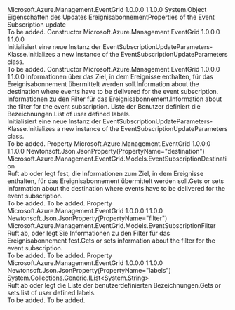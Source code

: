 <Type Name="EventSubscriptionUpdateParameters" FullName="Microsoft.Azure.Management.EventGrid.Models.EventSubscriptionUpdateParameters">
  <TypeSignature Language="C#" Value="public class EventSubscriptionUpdateParameters" />
  <TypeSignature Language="ILAsm" Value=".class public auto ansi beforefieldinit EventSubscriptionUpdateParameters extends System.Object" />
  <TypeSignature Language="DocId" Value="T:Microsoft.Azure.Management.EventGrid.Models.EventSubscriptionUpdateParameters" />
  <TypeSignature Language="VB.NET" Value="Public Class EventSubscriptionUpdateParameters" />
  <TypeSignature Language="F#" Value="type EventSubscriptionUpdateParameters = class" />
  <AssemblyInfo>
    <AssemblyName>Microsoft.Azure.Management.EventGrid</AssemblyName>
    <AssemblyVersion>1.0.0.0</AssemblyVersion>
    <AssemblyVersion>1.1.0.0</AssemblyVersion>
  </AssemblyInfo>
  <Base>
    <BaseTypeName>System.Object</BaseTypeName>
  </Base>
  <Interfaces />
  <Docs>
    <summary>
            <span data-ttu-id="e52f1-101">Eigenschaften des Updates Ereignisabonnement</span><span class="sxs-lookup"><span data-stu-id="e52f1-101">Properties of the Event Subscription update</span></span>
            </summary>
    <remarks>To be added.</remarks>
  </Docs>
  <Members>
    <Member MemberName=".ctor">
      <MemberSignature Language="C#" Value="public EventSubscriptionUpdateParameters ();" />
      <MemberSignature Language="ILAsm" Value=".method public hidebysig specialname rtspecialname instance void .ctor() cil managed" />
      <MemberSignature Language="DocId" Value="M:Microsoft.Azure.Management.EventGrid.Models.EventSubscriptionUpdateParameters.#ctor" />
      <MemberSignature Language="VB.NET" Value="Public Sub New ()" />
      <MemberType>Constructor</MemberType>
      <AssemblyInfo>
        <AssemblyName>Microsoft.Azure.Management.EventGrid</AssemblyName>
        <AssemblyVersion>1.0.0.0</AssemblyVersion>
        <AssemblyVersion>1.1.0.0</AssemblyVersion>
      </AssemblyInfo>
      <Parameters />
      <Docs>
        <summary>
            <span data-ttu-id="e52f1-102">Initialisiert eine neue Instanz der EventSubscriptionUpdateParameters-Klasse.</span><span class="sxs-lookup"><span data-stu-id="e52f1-102">Initializes a new instance of the EventSubscriptionUpdateParameters class.</span></span>
            </summary>
        <remarks>To be added.</remarks>
      </Docs>
    </Member>
    <Member MemberName=".ctor">
      <MemberSignature Language="C#" Value="public EventSubscriptionUpdateParameters (Microsoft.Azure.Management.EventGrid.Models.EventSubscriptionDestination destination = null, Microsoft.Azure.Management.EventGrid.Models.EventSubscriptionFilter filter = null, System.Collections.Generic.IList&lt;string&gt; labels = null);" />
      <MemberSignature Language="ILAsm" Value=".method public hidebysig specialname rtspecialname instance void .ctor(class Microsoft.Azure.Management.EventGrid.Models.EventSubscriptionDestination destination, class Microsoft.Azure.Management.EventGrid.Models.EventSubscriptionFilter filter, class System.Collections.Generic.IList`1&lt;string&gt; labels) cil managed" />
      <MemberSignature Language="DocId" Value="M:Microsoft.Azure.Management.EventGrid.Models.EventSubscriptionUpdateParameters.#ctor(Microsoft.Azure.Management.EventGrid.Models.EventSubscriptionDestination,Microsoft.Azure.Management.EventGrid.Models.EventSubscriptionFilter,System.Collections.Generic.IList{System.String})" />
      <MemberSignature Language="VB.NET" Value="Public Sub New (Optional destination As EventSubscriptionDestination = null, Optional filter As EventSubscriptionFilter = null, Optional labels As IList(Of String) = null)" />
      <MemberSignature Language="F#" Value="new Microsoft.Azure.Management.EventGrid.Models.EventSubscriptionUpdateParameters : Microsoft.Azure.Management.EventGrid.Models.EventSubscriptionDestination * Microsoft.Azure.Management.EventGrid.Models.EventSubscriptionFilter * System.Collections.Generic.IList&lt;string&gt; -&gt; Microsoft.Azure.Management.EventGrid.Models.EventSubscriptionUpdateParameters" Usage="new Microsoft.Azure.Management.EventGrid.Models.EventSubscriptionUpdateParameters (destination, filter, labels)" />
      <MemberType>Constructor</MemberType>
      <AssemblyInfo>
        <AssemblyName>Microsoft.Azure.Management.EventGrid</AssemblyName>
        <AssemblyVersion>1.0.0.0</AssemblyVersion>
        <AssemblyVersion>1.1.0.0</AssemblyVersion>
      </AssemblyInfo>
      <Parameters>
        <Parameter Name="destination" Type="Microsoft.Azure.Management.EventGrid.Models.EventSubscriptionDestination" />
        <Parameter Name="filter" Type="Microsoft.Azure.Management.EventGrid.Models.EventSubscriptionFilter" />
        <Parameter Name="labels" Type="System.Collections.Generic.IList&lt;System.String&gt;" />
      </Parameters>
      <Docs>
        <param name="destination"><span data-ttu-id="e52f1-103">Informationen über das Ziel, in dem Ereignisse enthalten, für das Ereignisabonnement übermittelt werden soll.</span><span class="sxs-lookup"><span data-stu-id="e52f1-103">Information about the destination where events have to be delivered for the event subscription.</span></span></param>
        <param name="filter"><span data-ttu-id="e52f1-104">Informationen zu den Filter für das Ereignisabonnement.</span><span class="sxs-lookup"><span data-stu-id="e52f1-104">Information about the filter for the event subscription.</span></span></param>
        <param name="labels"><span data-ttu-id="e52f1-105">Liste der Benutzer definiert die Bezeichnungen.</span><span class="sxs-lookup"><span data-stu-id="e52f1-105">List of user defined labels.</span></span></param>
        <summary>
            <span data-ttu-id="e52f1-106">Initialisiert eine neue Instanz der EventSubscriptionUpdateParameters-Klasse.</span><span class="sxs-lookup"><span data-stu-id="e52f1-106">Initializes a new instance of the EventSubscriptionUpdateParameters class.</span></span>
            </summary>
        <remarks>To be added.</remarks>
      </Docs>
    </Member>
    <Member MemberName="Destination">
      <MemberSignature Language="C#" Value="public Microsoft.Azure.Management.EventGrid.Models.EventSubscriptionDestination Destination { get; set; }" />
      <MemberSignature Language="ILAsm" Value=".property instance class Microsoft.Azure.Management.EventGrid.Models.EventSubscriptionDestination Destination" />
      <MemberSignature Language="DocId" Value="P:Microsoft.Azure.Management.EventGrid.Models.EventSubscriptionUpdateParameters.Destination" />
      <MemberSignature Language="VB.NET" Value="Public Property Destination As EventSubscriptionDestination" />
      <MemberSignature Language="F#" Value="member this.Destination : Microsoft.Azure.Management.EventGrid.Models.EventSubscriptionDestination with get, set" Usage="Microsoft.Azure.Management.EventGrid.Models.EventSubscriptionUpdateParameters.Destination" />
      <MemberType>Property</MemberType>
      <AssemblyInfo>
        <AssemblyName>Microsoft.Azure.Management.EventGrid</AssemblyName>
        <AssemblyVersion>1.0.0.0</AssemblyVersion>
        <AssemblyVersion>1.1.0.0</AssemblyVersion>
      </AssemblyInfo>
      <Attributes>
        <Attribute>
          <AttributeName>Newtonsoft.Json.JsonProperty(PropertyName="destination")</AttributeName>
        </Attribute>
      </Attributes>
      <ReturnValue>
        <ReturnType>Microsoft.Azure.Management.EventGrid.Models.EventSubscriptionDestination</ReturnType>
      </ReturnValue>
      <Docs>
        <summary>
            <span data-ttu-id="e52f1-107">Ruft ab oder legt fest, die Informationen zum Ziel, in dem Ereignisse enthalten, für das Ereignisabonnement übermittelt werden soll.</span><span class="sxs-lookup"><span data-stu-id="e52f1-107">Gets or sets information about the destination where events have to be delivered for the event subscription.</span></span>
            </summary>
        <value>To be added.</value>
        <remarks>To be added.</remarks>
      </Docs>
    </Member>
    <Member MemberName="Filter">
      <MemberSignature Language="C#" Value="public Microsoft.Azure.Management.EventGrid.Models.EventSubscriptionFilter Filter { get; set; }" />
      <MemberSignature Language="ILAsm" Value=".property instance class Microsoft.Azure.Management.EventGrid.Models.EventSubscriptionFilter Filter" />
      <MemberSignature Language="DocId" Value="P:Microsoft.Azure.Management.EventGrid.Models.EventSubscriptionUpdateParameters.Filter" />
      <MemberSignature Language="VB.NET" Value="Public Property Filter As EventSubscriptionFilter" />
      <MemberSignature Language="F#" Value="member this.Filter : Microsoft.Azure.Management.EventGrid.Models.EventSubscriptionFilter with get, set" Usage="Microsoft.Azure.Management.EventGrid.Models.EventSubscriptionUpdateParameters.Filter" />
      <MemberType>Property</MemberType>
      <AssemblyInfo>
        <AssemblyName>Microsoft.Azure.Management.EventGrid</AssemblyName>
        <AssemblyVersion>1.0.0.0</AssemblyVersion>
        <AssemblyVersion>1.1.0.0</AssemblyVersion>
      </AssemblyInfo>
      <Attributes>
        <Attribute>
          <AttributeName>Newtonsoft.Json.JsonProperty(PropertyName="filter")</AttributeName>
        </Attribute>
      </Attributes>
      <ReturnValue>
        <ReturnType>Microsoft.Azure.Management.EventGrid.Models.EventSubscriptionFilter</ReturnType>
      </ReturnValue>
      <Docs>
        <summary>
            <span data-ttu-id="e52f1-108">Ruft ab, oder legt Sie Informationen zu den Filter für das Ereignisabonnement fest.</span><span class="sxs-lookup"><span data-stu-id="e52f1-108">Gets or sets information about the filter for the event subscription.</span></span>
            </summary>
        <value>To be added.</value>
        <remarks>To be added.</remarks>
      </Docs>
    </Member>
    <Member MemberName="Labels">
      <MemberSignature Language="C#" Value="public System.Collections.Generic.IList&lt;string&gt; Labels { get; set; }" />
      <MemberSignature Language="ILAsm" Value=".property instance class System.Collections.Generic.IList`1&lt;string&gt; Labels" />
      <MemberSignature Language="DocId" Value="P:Microsoft.Azure.Management.EventGrid.Models.EventSubscriptionUpdateParameters.Labels" />
      <MemberSignature Language="VB.NET" Value="Public Property Labels As IList(Of String)" />
      <MemberSignature Language="F#" Value="member this.Labels : System.Collections.Generic.IList&lt;string&gt; with get, set" Usage="Microsoft.Azure.Management.EventGrid.Models.EventSubscriptionUpdateParameters.Labels" />
      <MemberType>Property</MemberType>
      <AssemblyInfo>
        <AssemblyName>Microsoft.Azure.Management.EventGrid</AssemblyName>
        <AssemblyVersion>1.0.0.0</AssemblyVersion>
        <AssemblyVersion>1.1.0.0</AssemblyVersion>
      </AssemblyInfo>
      <Attributes>
        <Attribute>
          <AttributeName>Newtonsoft.Json.JsonProperty(PropertyName="labels")</AttributeName>
        </Attribute>
      </Attributes>
      <ReturnValue>
        <ReturnType>System.Collections.Generic.IList&lt;System.String&gt;</ReturnType>
      </ReturnValue>
      <Docs>
        <summary>
            <span data-ttu-id="e52f1-109">Ruft ab oder legt die Liste der benutzerdefinierten Bezeichnungen.</span><span class="sxs-lookup"><span data-stu-id="e52f1-109">Gets or sets list of user defined labels.</span></span>
            </summary>
        <value>To be added.</value>
        <remarks>To be added.</remarks>
      </Docs>
    </Member>
  </Members>
</Type>